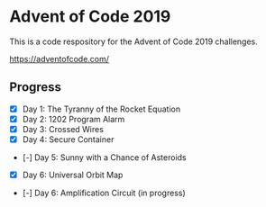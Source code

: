 # Advent of Code 2019

This is a code respository for the Advent of Code 2019 challenges.

https://adventofcode.com/

## Progress
- [X] Day 1: The Tyranny of the Rocket Equation
- [X] Day 2: 1202 Program Alarm
- [X] Day 3: Crossed Wires
- [X] Day 4: Secure Container
- [-] Day 5: Sunny with a Chance of Asteroids
- [X] Day 6: Universal Orbit Map
- [-] Day 6: Amplification Circuit (in progress)
